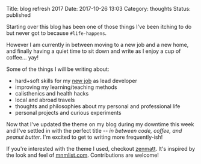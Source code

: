 Title: blog refresh 2017
Date: 2017-10-26 13:03
Category: thoughts
Status: published


Starting over this blog has been one of those things I've been itching to do
but never got to because `#life-happens`.

However I am currently in between moving to a new job and a new home, and
finally having a quiet time to sit down and write as I enjoy a cup of
coffee... yay!

Some of the things I will be writing about:

- hard+soft skills for my [new job][newjob] as lead developer
- improving my learning/teaching methods
- calisthenics and health hacks
- local and abroad travels
- thoughts and philosophies about my personal and professional life
- personal projects and curious experiments

Now that I've updated the theme on my blog during my downtime this week and
I've settled in with the perfect title
-- *in between code, coffee, and peanut butter*.
I'm excited to get to writing more frequently-ish!

If you're interested with the theme I used, checkout [zenmatt][zenmatt]. It's
inspired by the look and feel of [mnmlist.com][mnmlist.com].
Contributions are welcome!


[newjob]: https://totalrewardssoftware.com/
[zenmatt]: https://github.com/cr8ivecodesmith/zenmatt
[mnmlist.com]: http://mnmlist.com/
